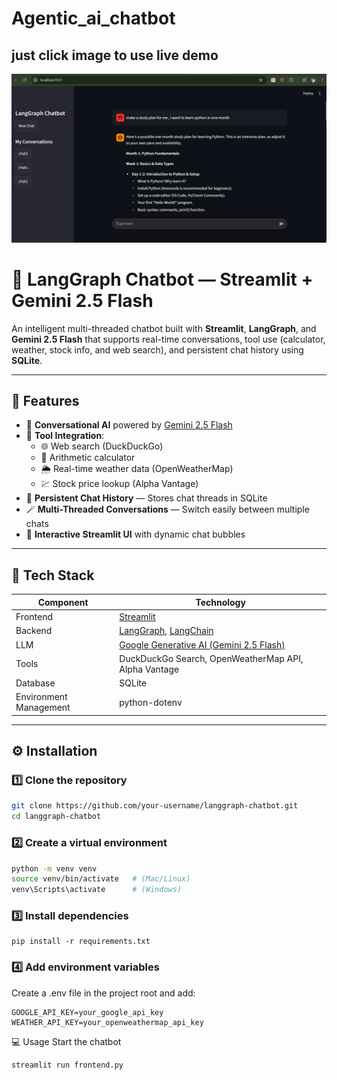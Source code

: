 # Agentic_ai_chatbot

## just click image to use live demo

[![Watch the demo](https://github.com/Mohitpr1314/Agentic_ai_chatbot/blob/main/agentic.png)](https://agenticaichatbot-mohit.streamlit.app/)



# 💬 LangGraph Chatbot — Streamlit + Gemini 2.5 Flash

An intelligent multi-threaded chatbot built with **Streamlit**, **LangGraph**, and **Gemini 2.5 Flash** that supports real-time conversations, tool use (calculator, weather, stock info, and web search), and persistent chat history using **SQLite**.

---

## 🚀 Features

- 🧠 **Conversational AI** powered by [Gemini 2.5 Flash](https://ai.google.dev/)
- 🧰 **Tool Integration**:  
  - 🌐 Web search (DuckDuckGo)  
  - 🔢 Arithmetic calculator  
  - 🌦️ Real-time weather data (OpenWeatherMap)  
  - 💹 Stock price lookup (Alpha Vantage)
- 💾 **Persistent Chat History** — Stores chat threads in SQLite  
- 🪄 **Multi-Threaded Conversations** — Switch easily between multiple chats  
- 🎨 **Interactive Streamlit UI** with dynamic chat bubbles  

---

## 🧩 Tech Stack

| Component | Technology |
|------------|-------------|
| Frontend | [Streamlit](https://streamlit.io/) |
| Backend | [LangGraph](https://github.com/langchain-ai/langgraph), [LangChain](https://python.langchain.com/) |
| LLM | [Google Generative AI (Gemini 2.5 Flash)](https://ai.google.dev/) |
| Tools | DuckDuckGo Search, OpenWeatherMap API, Alpha Vantage |
| Database | SQLite |
| Environment Management | python-dotenv |

---

## ⚙️ Installation

### 1️⃣ Clone the repository
```bash
git clone https://github.com/your-username/langgraph-chatbot.git
cd langgraph-chatbot

```
### 2️⃣ Create a virtual environment
```bash
python -m venv venv
source venv/bin/activate   # (Mac/Linux)
venv\Scripts\activate      # (Windows)
```
### 3️⃣ Install dependencies
```
pip install -r requirements.txt
```

### 4️⃣ Add environment variables

Create a .env file in the project root and add:

```
GOOGLE_API_KEY=your_google_api_key
WEATHER_API_KEY=your_openweathermap_api_key
```
💻 Usage
Start the chatbot
```
streamlit run frontend.py
```


